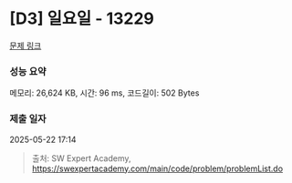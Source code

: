 # [D3] 일요일 - 13229 

[문제 링크](https://swexpertacademy.com/main/code/problem/problemDetail.do?contestProbId=AX0SaDW6L2oDFASs) 

### 성능 요약

메모리: 26,624 KB, 시간: 96 ms, 코드길이: 502 Bytes

### 제출 일자

2025-05-22 17:14



> 출처: SW Expert Academy, https://swexpertacademy.com/main/code/problem/problemList.do